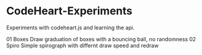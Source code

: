 # CodeHeart-Experiments
Experiments with codeheart.js and learning the api.

01 Boxes       Draw graduation of boxes with a bouncing ball, no randomness
02 Spiro       Simple spirograph with differnt draw speed and redraw
